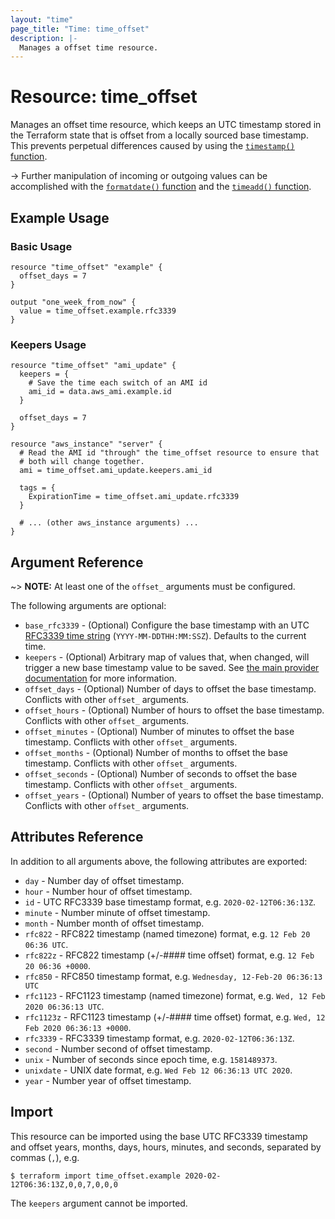 ```yaml
---
layout: "time"
page_title: "Time: time_offset"
description: |-
  Manages a offset time resource.
---
```


# Resource: time_offset

Manages an offset time resource, which keeps an UTC timestamp stored in the Terraform state that is offset from a locally sourced base timestamp. This prevents perpetual differences caused by using the [`timestamp()` function](https://www.terraform.io/docs/configuration/functions/timestamp.html).

-> Further manipulation of incoming or outgoing values can be accomplished with the [`formatdate()` function](https://www.terraform.io/docs/configuration/functions/formatdate.html) and the [`timeadd()` function](https://www.terraform.io/docs/configuration/functions/timeadd.html).

## Example Usage

### Basic Usage

```hcl
resource "time_offset" "example" {
  offset_days = 7
}

output "one_week_from_now" {
  value = time_offset.example.rfc3339
}
```

### Keepers Usage

```hcl
resource "time_offset" "ami_update" {
  keepers = {
    # Save the time each switch of an AMI id
    ami_id = data.aws_ami.example.id
  }

  offset_days = 7
}

resource "aws_instance" "server" {
  # Read the AMI id "through" the time_offset resource to ensure that
  # both will change together.
  ami = time_offset.ami_update.keepers.ami_id

  tags = {
    ExpirationTime = time_offset.ami_update.rfc3339
  }

  # ... (other aws_instance arguments) ...
}
```

## Argument Reference

~> **NOTE:** At least one of the `offset_` arguments must be configured.

The following arguments are optional:

* `base_rfc3339` - (Optional) Configure the base timestamp with an UTC [RFC3339 time string](https://tools.ietf.org/html/rfc3339#section-5.8) (`YYYY-MM-DDTHH:MM:SSZ`). Defaults to the current time.
* `keepers` - (Optional) Arbitrary map of values that, when changed, will trigger a new base timestamp value to be saved. See [the main provider documentation](../index.html) for more information.
* `offset_days` - (Optional) Number of days to offset the base timestamp. Conflicts with other `offset_` arguments.
* `offset_hours` - (Optional) Number of hours to offset the base timestamp. Conflicts with other `offset_` arguments.
* `offset_minutes` - (Optional) Number of minutes to offset the base timestamp. Conflicts with other `offset_` arguments.
* `offset_months` - (Optional) Number of months to offset the base timestamp. Conflicts with other `offset_` arguments.
* `offset_seconds` - (Optional) Number of seconds to offset the base timestamp. Conflicts with other `offset_` arguments.
* `offset_years` - (Optional) Number of years to offset the base timestamp. Conflicts with other `offset_` arguments.

## Attributes Reference

In addition to all arguments above, the following attributes are exported:

* `day` - Number day of offset timestamp.
* `hour` - Number hour of offset timestamp.
* `id` - UTC RFC3339 base timestamp format, e.g. `2020-02-12T06:36:13Z`.
* `minute` - Number minute of offset timestamp.
* `month` - Number month of offset timestamp.
* `rfc822` - RFC822 timestamp (named timezone) format, e.g. `12 Feb 20 06:36 UTC`.
* `rfc822z` - RFC822 timestamp (+/-#### time offset) format, e.g. `12 Feb 20 06:36 +0000`.
* `rfc850` - RFC850 timestamp format, e.g. `Wednesday, 12-Feb-20 06:36:13 UTC`
* `rfc1123` - RFC1123 timestamp (named timezone) format, e.g. `Wed, 12 Feb 2020 06:36:13 UTC`.
* `rfc1123z` - RFC1123 timestamp (+/-#### time offset) format, e.g. `Wed, 12 Feb 2020 06:36:13 +0000`.
* `rfc3339` - RFC3339 timestamp format, e.g. `2020-02-12T06:36:13Z`.
* `second` - Number second of offset timestamp.
* `unix` - Number of seconds since epoch time, e.g. `1581489373`.
* `unixdate` - UNIX date format, e.g. `Wed Feb 12 06:36:13 UTC 2020`.
* `year` - Number year of offset timestamp.

## Import

This resource can be imported using the base UTC RFC3339 timestamp and offset years, months, days, hours, minutes, and seconds, separated by commas (`,`), e.g.

```console
$ terraform import time_offset.example 2020-02-12T06:36:13Z,0,0,7,0,0,0
```

The `keepers` argument cannot be imported.
